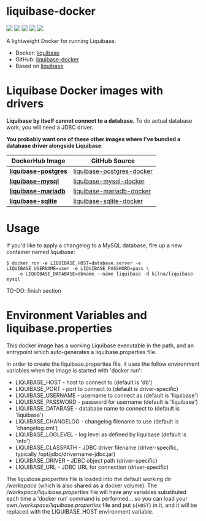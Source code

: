 # liquibase-docker

[![](https://images.microbadger.com/badges/image/kilna/liquibase.svg)](https://microbadger.com/images/kilna/liquibase)
[![](https://img.shields.io/docker/pulls/kilna/liquibase.svg?style=plastic)](https://hub.docker.com/r/kilna/liquibase/)
[![](https://img.shields.io/docker/stars/kilna/liquibase.svg?style=plastic)](https://hub.docker.com/r/kilna/liquibase/)
[![](https://img.shields.io/badge/docker_build-automated-blue.svg?style=plastic)](https://cloud.docker.com/swarm/kilna/repository/docker/kilna/liquibase/builds)
[![](https://img.shields.io/badge/python-2.7,_3.6-blue.svg?style=plastic)](https://github.com/kilna/liquibase-docker/)

A lightweight Docker for running Liquibase.

* Docker: [liquibase](https://hub.docker.com/r/kilna/liquibase/)
* GitHub: [liquibase-docker](https://github.com/kilna/liquibase-docker)
* Based on [liquibase](https://www.liquibase.org)

# Liquibase Docker images with drivers

**Liquibase by itself cannot connect to a database.** To do actual database work, you will need a JDBC driver.

**You probably want one of these other images where I've bundled a database driver alongside Liquibase**:

| DockerHub Image | GitHub Source |
|---|---|
| [**liquibase-postgres**](https://hub.docker.com/r/kilna/liquibase-postgres/) | [liquibase-postgres-docker](https://github.com/kilna/liquibase-postgres-docker) |
| [**liquibase-mysql**](https://hub.docker.com/r/kilna/liquibase-mysql/) | [liquibase-mysql-docker](https://github.com/kilna/liquibase-mysql-docker) |
| [**liquibase-mariadb**](https://hub.docker.com/r/kilna/liquibase-mariadb/) | [liquibase-mariadb-docker](https://github.com/kilna/liquibase-mariadb-docker) |
| [**liquibase-sqlite**](https://hub.docker.com/r/kilna/liquibase-sqlite/) | [liquibase-sqlite-docker](https://github.com/kilna/liquibase-sqlite-docker) |

# Usage

If you'd like to apply a changelog to a MySQL database, fire up a new container named _liquibase_:

```
$ docker run -e LIQUIBASE_HOST=database.server -e LIQUIBASE_USERNAME=user -e LIQUIBASE_PASSWORD=pass \
    -e LIQUIBASE_DATABASE=dbname --name liquibase -d kilna/liquibase-mysql
```

TO-DO: finish section

# Environment Variables and liquibase.properties

This docker image has a working Liquibase executable in the path, and an entrypoint which auto-generates a liquibase.properties file.

In order to create the liquibase.properties file, it uses the follow environment variables when the image is started with 'docker run':

* LIQUIBASE_HOST - host to connect to (default is 'db')
* LIQUIBASE_PORT - port to connect to (default is driver-specific)
* LIQUIBASE_USERNAME - username to connect as (default is 'liquibase')
* LIQUIBASE_PASSWORD - password for username (default is 'liquibase')
* LIQUIBASE_DATABASE - database name to connect to (default is 'liquibase')
* LIQUIBASE_CHANGELOG - changelog filename to use (default is 'changelog.xml')
* LIQUIBASE_LOGLEVEL - log level as defined by liquibase (default is 'info')
* LIQUIBASE_CLASSPATH - JDBC driver filename (driver-specific, typically /opt/jdbc/drivername-jdbc.jar)
* LIQUIBASE_DRIVER - JDBC object path (driver-specific)
* LIQUIBASE_URL - JDBC URL for connection (driver-specific)

The _liquibase.properties_ file is loaded into the default working dir _/workspace_ (which is also shared as a docker volume). The _/workspace/liquibase.properties_ file will have any variables substituted each time a 'docker run' command is performed...  so you can load your own _/workspace/liquibase.properties_ file and put `${HOST}` in it, and it will be replaced with the LIQUIBASE_HOST environment variable.


